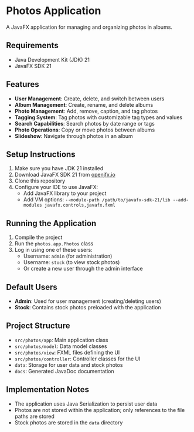# Photos Application

A JavaFX application for managing and organizing photos in albums.

## Requirements

- Java Development Kit (JDK) 21
- JavaFX SDK 21

## Features

- **User Management**: Create, delete, and switch between users
- **Album Management**: Create, rename, and delete albums
- **Photo Management**: Add, remove, caption, and tag photos
- **Tagging System**: Tag photos with customizable tag types and values
- **Search Capabilities**: Search photos by date range or tags
- **Photo Operations**: Copy or move photos between albums
- **Slideshow**: Navigate through photos in an album

## Setup Instructions

1. Make sure you have JDK 21 installed
2. Download JavaFX SDK 21 from [openjfx.io](https://openjfx.io/)
3. Clone this repository
4. Configure your IDE to use JavaFX:
   - Add JavaFX library to your project
   - Add VM options: `--module-path /path/to/javafx-sdk-21/lib --add-modules javafx.controls,javafx.fxml`

## Running the Application

1. Compile the project
2. Run the `photos.app.Photos` class
3. Log in using one of these users:
   - Username: `admin` (for administration)
   - Username: `stock` (to view stock photos)
   - Or create a new user through the admin interface

## Default Users

- **Admin**: Used for user management (creating/deleting users)
- **Stock**: Contains stock photos preloaded with the application

## Project Structure

- `src/photos/app`: Main application class
- `src/photos/model`: Data model classes
- `src/photos/view`: FXML files defining the UI
- `src/photos/controller`: Controller classes for the UI
- `data`: Storage for user data and stock photos
- `docs`: Generated JavaDoc documentation

## Implementation Notes

- The application uses Java Serialization to persist user data
- Photos are not stored within the application; only references to the file paths are stored
- Stock photos are stored in the `data` directory 